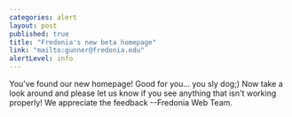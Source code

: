```yaml
---
categories: alert
layout: post
published: true
title: "Fredonia's new beta homepage"
link: "mailto:gunner@fredonia.edu"
alertLevel: info
---
```


You've found our new homepage! Good for you... you sly dog;) Now take a look around and please let us know if you see anything that isn't working properly! We appreciate the feedback 
--Fredonia Web Team.